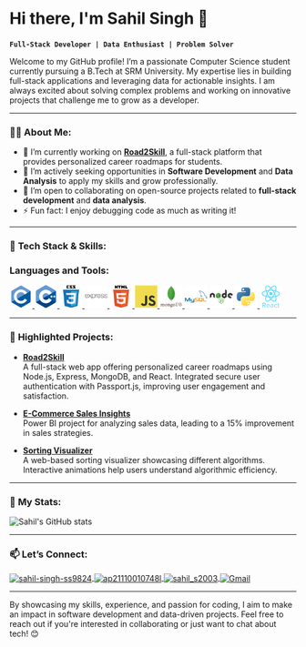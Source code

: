 # Hi there, I'm Sahil Singh 👋  

**`Full-Stack Developer | Data Enthusiast | Problem Solver`**

Welcome to my GitHub profile! I’m a passionate Computer Science student currently pursuing a B.Tech at SRM University. My expertise lies in building full-stack applications and leveraging data for actionable insights. I am always excited about solving complex problems and working on innovative projects that challenge me to grow as a developer.

---

### 👨‍💻 **About Me:**
- 🔭 I’m currently working on **[Road2Skill](https://github.com/Sahil0502/Road2Skill)**, a full-stack platform that provides personalized career roadmaps for students.
- 🌱 I’m actively seeking opportunities in **Software Development** and **Data Analysis** to apply my skills and grow professionally.
- 👯 I’m open to collaborating on open-source projects related to **full-stack development** and **data analysis**.
- ⚡ Fun fact: I enjoy debugging code as much as writing it!

---

### 🔧 **Tech Stack & Skills:**

<h3 align="left">Languages and Tools:</h3>
<p align="left"> <a href="https://www.cprogramming.com/" target="_blank" rel="noreferrer"> <img src="https://raw.githubusercontent.com/devicons/devicon/master/icons/c/c-original.svg" alt="c" width="40" height="40"/> </a> <a href="https://www.w3schools.com/cpp/" target="_blank" rel="noreferrer"> <img src="https://raw.githubusercontent.com/devicons/devicon/master/icons/cplusplus/cplusplus-original.svg" alt="cplusplus" width="40" height="40"/> </a> <a href="https://www.w3schools.com/css/" target="_blank" rel="noreferrer"> <img src="https://raw.githubusercontent.com/devicons/devicon/master/icons/css3/css3-original-wordmark.svg" alt="css3" width="40" height="40"/> </a> <a href="https://expressjs.com" target="_blank" rel="noreferrer"> <img src="https://raw.githubusercontent.com/devicons/devicon/master/icons/express/express-original-wordmark.svg" alt="express" width="40" height="40"/> </a> <a href="https://www.w3.org/html/" target="_blank" rel="noreferrer"> <img src="https://raw.githubusercontent.com/devicons/devicon/master/icons/html5/html5-original-wordmark.svg" alt="html5" width="40" height="40"/> </a> <a href="https://developer.mozilla.org/en-US/docs/Web/JavaScript" target="_blank" rel="noreferrer"> <img src="https://raw.githubusercontent.com/devicons/devicon/master/icons/javascript/javascript-original.svg" alt="javascript" width="40" height="40"/> </a> <a href="https://www.mongodb.com/" target="_blank" rel="noreferrer"> <img src="https://raw.githubusercontent.com/devicons/devicon/master/icons/mongodb/mongodb-original-wordmark.svg" alt="mongodb" width="40" height="40"/> </a> <a href="https://www.mysql.com/" target="_blank" rel="noreferrer"> <img src="https://raw.githubusercontent.com/devicons/devicon/master/icons/mysql/mysql-original-wordmark.svg" alt="mysql" width="40" height="40"/> </a> <a href="https://nodejs.org" target="_blank" rel="noreferrer"> <img src="https://raw.githubusercontent.com/devicons/devicon/master/icons/nodejs/nodejs-original-wordmark.svg" alt="nodejs" width="40" height="40"/> </a> <a href="https://www.python.org" target="_blank" rel="noreferrer"> <img src="https://raw.githubusercontent.com/devicons/devicon/master/icons/python/python-original.svg" alt="python" width="40" height="40"/> </a> <a href="https://reactjs.org/" target="_blank" rel="noreferrer"> <img src="https://raw.githubusercontent.com/devicons/devicon/master/icons/react/react-original-wordmark.svg" alt="react" width="40" height="40"/> </a> </p>

---

### 📂 **Highlighted Projects:**
- **[Road2Skill](https://github.com/mdehteshamansari/Road2Skill)**  
  A full-stack web app offering personalized career roadmaps using Node.js, Express, MongoDB, and React. Integrated secure user authentication with Passport.js, improving user engagement and satisfaction.
  
- **[E-Commerce Sales Insights](https://github.com/Sahil0502/E-Commerce-Sales-Insights-Analysis-using-POWERBI)**  
  Power BI project for analyzing sales data, leading to a 15% improvement in sales strategies.

- **[Sorting Visualizer](https://github.com/Sahil0502/Sorting-Visulaizer)**  
  A web-based sorting visualizer showcasing different algorithms. Interactive animations help users understand algorithmic efficiency.

---

### 🚀 **My Stats:**
![Sahil's GitHub stats](https://github-readme-stats.vercel.app/api?username=Sahil0502&show_icons=true&theme=radical)

---

### 📫 **Let’s Connect:**
<p align="left">
  <a href="https://linkedin.com/in/sahil-singh-ss9824" target="blank">
    <img align="center" src="https://raw.githubusercontent.com/rahuldkjain/github-profile-readme-generator/master/src/images/icons/Social/linked-in-alt.svg" alt="sahil-singh-ss9824" height="30" width="40" />
  </a>
  <a href="https://www.hackerrank.com/ap21110010748l" target="blank">
    <img align="center" src="https://raw.githubusercontent.com/rahuldkjain/github-profile-readme-generator/master/src/images/icons/Social/hackerrank.svg" alt="ap21110010748l" height="30" width="40" />
  </a>
  <a href="https://www.leetcode.com/sahil_s2003" target="blank">
    <img align="center" src="https://raw.githubusercontent.com/rahuldkjain/github-profile-readme-generator/master/src/images/icons/Social/leet-code.svg" alt="sahil_s2003" height="30" width="40" />
  </a>
  <a href="mailto:sahilsinghm32@gmail.com" target="blank">
    <img align="center" src="https://upload.wikimedia.org/wikipedia/commons/4/4e/Gmail_Icon.png" alt="Gmail" height="30" width="40" />
  </a>
</p>

---

By showcasing my skills, experience, and passion for coding, I aim to make an impact in software development and data-driven projects. Feel free to reach out if you're interested in collaborating or just want to chat about tech! 😊
